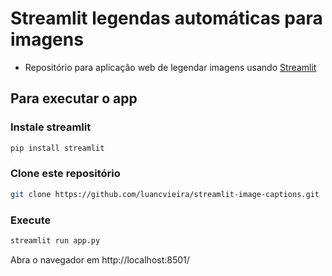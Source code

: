 # Streamlit legendas automáticas para imagens
 
- Repositório para aplicação web de legendar imagens usando [Streamlit](https://www.streamlit.io)

## Para executar o app

### Instale streamlit
```bash
pip install streamlit
```

### Clone este repositório
```bash
git clone https://github.com/luancvieira/streamlit-image-captions.git
```

### Execute

 ```bash
 streamlit run app.py
 ```
 
 Abra o navegador em http://localhost:8501/